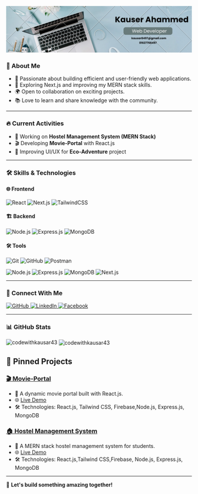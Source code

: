 <div id="header" align="center">
    <img src="github.png" alt="Banner Image">
</div>


### 🌟 About Me
- 🎯 Passionate about building efficient and user-friendly web applications.
- 🚀 Exploring Next.js and improving my MERN stack skills.
- 🌍 Open to collaboration on exciting projects.
- 📚 Love to learn and share knowledge with the community.

---

### 🔥 Current Activities
- 🔨 Working on **Hostel Management System (MERN Stack)**
- 🎬 Developing **Movie-Portal** with React.js
- 🌿 Improving UI/UX for **Eco-Adventure** project

---

### 🛠 Skills & Technologies

#### 🌐 Frontend
![React](https://img.shields.io/badge/React-61DAFB?logo=react&logoColor=black&style=for-the-badge)
![Next.js](https://img.shields.io/badge/Next.js-000000?logo=nextdotjs&logoColor=white&style=for-the-badge)
![TailwindCSS](https://img.shields.io/badge/TailwindCSS-38B2AC?logo=tailwind-css&logoColor=white&style=for-the-badge)

#### 🏗 Backend
![Node.js](https://img.shields.io/badge/Node.js-339933?logo=node.js&logoColor=white&style=for-the-badge)
![Express.js](https://img.shields.io/badge/Express.js-000000?logo=express&logoColor=white&style=for-the-badge)
![MongoDB](https://img.shields.io/badge/MongoDB-4EA94B?logo=mongodb&logoColor=white&style=for-the-badge)

#### 🛠 Tools
![Git](https://img.shields.io/badge/Git-F05032?logo=git&logoColor=white&style=for-the-badge)
![GitHub](https://img.shields.io/badge/GitHub-181717?logo=github&logoColor=white&style=for-the-badge)
![Postman](https://img.shields.io/badge/Postman-FF6C37?logo=postman&logoColor=white&style=for-the-badge)

<div className="flex space-x-2">
  <img src="https://img.shields.io/badge/Node.js-339933?logo=node.js&logoColor=white&style=for-the-badge" alt="Node.js" />
  <img src="https://img.shields.io/badge/Express.js-000000?logo=express&logoColor=white&style=for-the-badge" alt="Express.js" />
  <img src="https://img.shields.io/badge/MongoDB-4EA94B?logo=mongodb&logoColor=white&style=for-the-badge" alt="MongoDB" />
  <img src="https://img.shields.io/badge/Next.js-000000?logo=next.js&logoColor=white&style=for-the-badge" alt="Next.js" />
</div>



---

### 🔗 Connect With Me
<div className="flex border space-x-2">
  <a href="https://github.com/codeWithKausar43" target="_blank" rel="noopener noreferrer">
    <img src="https://img.shields.io/badge/GitHub-181717?logo=github&logoColor=white&style=for-the-badge" alt="GitHub" />
  </a>
  <a href="https://www.linkedin.com/in/md-kausar3" target="_blank" rel="noopener noreferrer">
    <img src="https://img.shields.io/badge/LinkedIn-0A66C2?logo=linkedin&logoColor=white&style=for-the-badge" alt="LinkedIn" />
  </a>
  <a href="https://www.facebook.com/mdkausar.ahammed.925" target="_blank" rel="noopener noreferrer">
    <img src="https://img.shields.io/badge/Facebook-1877F2?logo=facebook&logoColor=white&style=for-the-badge" alt="Facebook" />
  </a>
</div>

 
---

### 📊 GitHub Stats
<p><img align="left" src="https://github-readme-stats.vercel.app/api/top-langs?username=codewithkausar43&show_icons=true&locale=en&layout=compact&theme=radical" alt="codewithkausar43" /></p>

<p>&nbsp;<img align="center" src="https://github-readme-stats.vercel.app/api?username=codewithkausar43&show_icons=true&locale=en&theme=radical" alt="codewithkausar43" /></p>



## 📌 Pinned Projects
### [🎬 Movie-Portal](https://github.com/yourgithubprofile/movie-portal)
- 🎥 A dynamic movie portal built with React.js.
- 🌐 [Live Demo](https://movie-portal-3fbfe.web.app/)
- 🛠 Technologies: React.js, Tailwind CSS, Firebase,Node.js, Express.js, MongoDB 

### [🏠 Hostel Management System](https://github.com/yourgithubprofile/hostel-management)
- 🏢 A MERN stack hostel management system for students.
- 🌐 [Live Demo](https://hostel-management-4286f.web.app/)
- 🛠 Technologies: React.js,Tailwind CSS,Firebase, Node.js, Express.js, MongoDB 


---

🚀 **Let's build something amazing together!**
